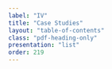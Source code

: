 ```yaml
---
label: "IV"
title: "Case Studies"
layout: "table-of-contents"
class: "pdf-heading-only"
presentation: "list"
order: 219
---
```

